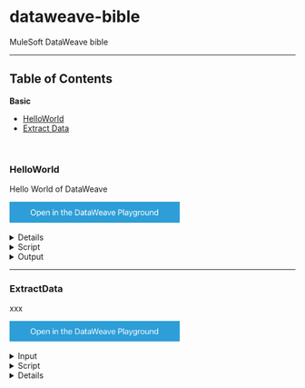 # dataweave-bible
MuleSoft DataWeave bible

<hr>

## Table of Contents

**Basic**
- [HelloWorld](#HelloWorld)
- [Extract Data](#ExtractData)

&nbsp;

### HelloWorld

Hello World of DataWeave


<a href="https://dataweave.mulesoft.com/learn/playground?projectMethod=GHRepo&repo=Elliot518%2Fdataweave-bible&path=basic%2FHelloWorld"><img width="300" src="/images/dwplayground-button.png"><a>

<details>
<summary>Input</summary>

```json
{
    "message": "Hello world!"
}
```
</details>

<details>
<summary>Script</summary>

```dataweave
%dw 2.0
output application/json
---
payload.message
```
</details>

<details>
<summary>Output</summary>

```json
 "Hello world!"
```
</details>

<hr>

### ExtractData

xxx


<a href="https://dataweave.mulesoft.com/learn/playground?projectMethod=GHRepo&repo=Elliot518%2Fdataweave-bible&path=basic%2FextractData"><img width="300" src="/images/dwplayground-button.png"><a>

<details>
<summary>Input</summary>

```json

```
</details>

<details>
<summary>Script</summary>

```dataweave
%dw 2.0
var myObject = { "myKey" : "1234", "name" : "somebody" }
var myArray = [ { "myKey" : "1234" }, { "name" : "somebody" } ]
output application/json
---
{
    selectingValueUsingKeyInObject : myObject.name,
    selectingValueUsingKeyOfObjectInArray : myArray.name,
}
```
</details>

<details>
<summary>Output</summary>

```json
{
    "selectingValueUsingKeyInObject": "somebody",
    "selectingValueUsingKeyOfObjectInArray": [ "somebody" ]
}
```
</details>
